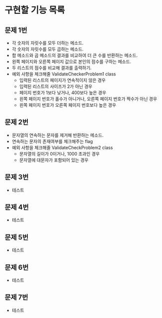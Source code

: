# 구현할 기능 목록

## 문제 1번
- 각 숫자의 자릿수를 모두 더하는 메소드.
- 각 숫자의 자릿수를 모두 곱하는 메소드.
- 합 메소드와 곱 메소드의 결과를 비교하여 더 큰 수를 반환하는 메소드.
- 왼쪽 페이지와 오른쪽 페이지 값으로 본인의 점수를 구하는 메소드.
- 두 리스트의 점수를 비교해 결과를 출력하기.
- 예외 사항을 체크해줄 ValidateCheckerProblem1 class
    - 입력된 리스트의 페이지가 연속적이지 않은 경우
    - 입력된 리스트의 사이즈가 2가 아닌 경우
    - 페이지 번호가 1보다 낮거나, 400보다 높은 경우
    - 왼쪽 페이지 번호가 홀수가 아니거나, 오른쪽 페이지 번호가 짝수가 아닌 경우
    - 왼쪽 페이지 번호가 오른쪽 페이지 번호보다 높은 경우

## 문제 2번
- 문자열의 연속하는 문자를 제거해 반환하는 메소드.
- 연속하는 문자의 존재여부를 체크해주는 flag
- 예외 사항을 체크해줄 ValidateCheckProblem2 class
    - 문자열의 길이가 0이거나, 1000 초과인 경우
    - 문자열에 대문자가 포함되어 있는 경우
## 문제 3번
- 테스트
## 문제 4번
- 테스트
## 문제 5번
- 테스트
## 문제 6번
- 테스트
## 문제 7번
- 테스트
